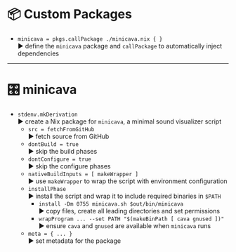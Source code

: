 # 📦 Custom Packages

+ `minicava = pkgs.callPackage ./minicava.nix { }`\
▶️ define the `minicava` package and `callPackage` to automatically inject dependencies

---

# 🎛️ minicava

+ `stdenv.mkDerivation`\
▶️ create a Nix package for `minicava`, a minimal sound visualizer script
    + `src = fetchFromGitHub`\
    ▶️ fetch source from GitHub  
    + `dontBuild = true`\
    ▶️ skip the build phases
    + `dontConfigure = true`\
    ▶️ skip the configure phases 
    + `nativeBuildInputs = [ makeWrapper ]`\
    ▶️ use `makeWrapper` to wrap the script with environment configuration
    + `installPhase`\
    ▶️ install the script and wrap it to include required binaries in `$PATH`  
        + `install -Dm 0755 minicava.sh $out/bin/minicava`    
        ▶️ copy files, create all leading directories and set permissions 
        + `wrapProgram ... --set PATH "$(makeBinPath [ cava gnused ])"`\
        ▶️ ensure `cava` and `gnused` are available when `minicava` runs
    + `meta = { ... }`\
    ▶️ set metadata for the package  

